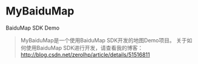 # MyBaiduMap
BaiduMap SDK Demo
>    MyBaiduMap是一个使用BaiduMap SDK开发的地图Demo项目。
关于如何使用BaiduMap SDK进行开发，请查看我的博客：http://blog.csdn.net/zerolhp/article/details/51516811 
